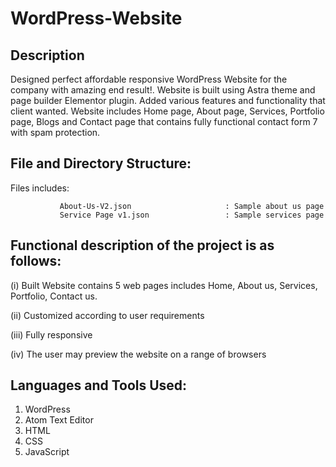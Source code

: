 # WordPress-Website


Description
--------------
Designed perfect affordable responsive WordPress Website for the company with amazing end result!. Website is built using Astra theme and page builder Elementor plugin. Added various features and functionality that client wanted. Website includes Home page, About page, Services, Portfolio page, Blogs and Contact page that contains fully functional contact form 7 with spam protection.


File and Directory Structure:
---------------------------
Files includes:
            
			
               About-Us-V2.json                     : Sample about us page
               Service Page v1.json                 : Sample services page
             

Functional description of the project is as follows:
----------------------------------------------------

(i) Built Website contains 5 web pages includes Home, About us, Services, Portfolio, Contact us.

(ii) Customized according to user requirements

(iii) Fully responsive 

(iv) The user may preview the website on a range of browsers


Languages and Tools Used:
-------------------------

1) WordPress
2) Atom Text Editor
3) HTML
4) CSS
5) JavaScript

